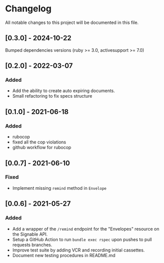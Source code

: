 # Changelog
All notable changes to this project will be documented in this file.

## [0.3.0] - 2024-10-22

Bumped dependencies versions (ruby >= 3.0, activesupport >= 7.0)

## [0.2.0] - 2022-03-07

### Added
  - Add the ability to create auto expiring documents.
  - Small refactoring to fix specs structure

## [0.1.0] - 2021-06-18

### Added
  - rubocop
  - fixed all the cop violations
  - github workflow for rubocop

## [0.0.7] - 2021-06-10

### Fixed
  - Implement missing `remind` method in `Envelope`

## [0.0.6] - 2021-05-27

### Added
  - Add a wrapper of the `/remind` endpoint for the "Envelopes" resource on the Signable API.
  - Setup a GitHub Action to run `bundle exec rspec` upon pushes to pull requests branches.
  - Improve test suite by adding VCR and recording initial cassettes.
  - Document new testing procedures in README.md
